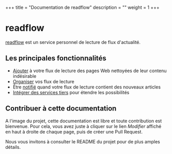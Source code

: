 +++
title = "Documentation de readflow"
description = ""
weight = 1
+++

# readflow

[readflow](https://github.com/ncarlier/readflow) est un service personnel de lecture de flux d'actualité.

## Les principales fonctionnalités

* [Ajouter](read-flow) à votre flux de lecture des pages Web nettoyées de leur contenu indésirable
* [Organiser](read-flow/organize) vos flux de lecture
* Être [notifié](read-flow/notifications) quand votre flux de lecture contient des nouveaux articles
* [Intégrer des services tiers](third-party) pour étendre les possibilités

## Contribuer à cette documentation

A l'image du projet, cette documentation est libre et toute contribution est bienvenue.
Pour cela, vous avez juste à cliquer sur le lien *Modifier* affiché en haut à droite de chaque page, puis de créer une Pull Request.

Nous vous invitons à consulter le README du projet pour de plus amples détails.

